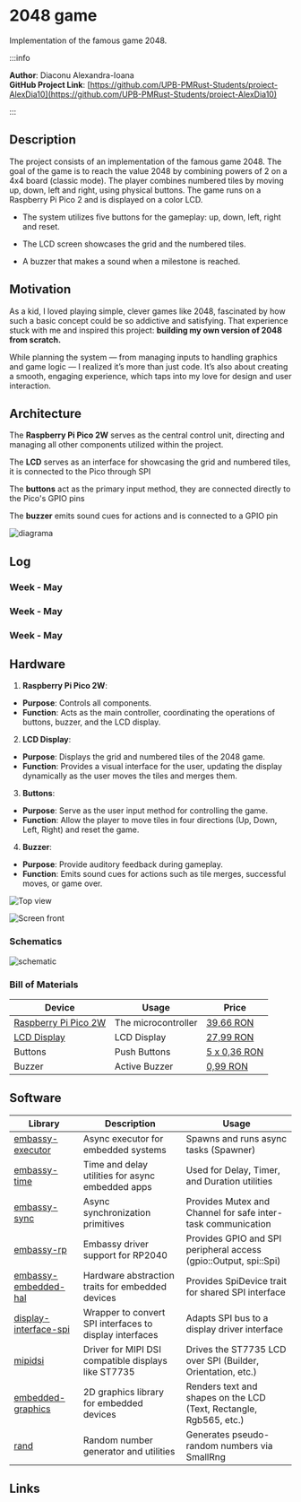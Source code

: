 # 2048 game
Implementation of the famous game 2048.

:::info 

**Author**: Diaconu Alexandra-Ioana \
**GitHub Project Link**: [https://github.com/UPB-PMRust-Students/proiect-AlexDia10](https://github.com/UPB-PMRust-Students/proiect-AlexDia10)

:::

## Description

The project consists of an implementation of the famous game 2048. The goal of the game is to reach the value 2048 by combining powers of 2 on a 4x4 board (classic mode). The player combines numbered tiles by moving up, down, left and right, using physical buttons. The game runs on a Raspberry Pi Pico 2 and is displayed on a color LCD.

+ The system utilizes five buttons for the gameplay: up, down, left, right and reset.

+ The LCD screen showcases the grid and the numbered tiles.

+ A buzzer that makes a sound when a milestone is reached.

## Motivation

As a kid, I loved playing simple, clever games like 2048, fascinated by how such a basic concept could be so addictive and satisfying. That experience stuck with me and inspired this project: **building my own version of 2048 from scratch.**

While planning the system — from managing inputs to handling graphics and game logic — I realized it’s more than just code. It’s also about creating a smooth, engaging experience, which taps into my love for design and user interaction.

## Architecture 
The **Raspberry Pi Pico 2W** serves as the central control unit, directing and managing all other components utilized within the project.

The **LCD** serves as an interface for showcasing the grid and numbered tiles, it is connected to the Pico through SPI

The **buttons** act as the primary input method, they are connected directly to the Pico's GPIO pins

The **buzzer** emits sound cues for actions and is connected to a GPIO pin

![diagrama](diagrama.svg)



## Log

<!-- write every week your progress here -->

### Week  -  May


### Week  -  May


### Week  -  May
 

## Hardware

1. **Raspberry Pi Pico 2W**:
- **Purpose**: Controls all components.
- **Function**: Acts as the main controller, coordinating the operations of buttons, buzzer, and the LCD display.

2. **LCD Display**:
- **Purpose**: Displays the grid and numbered tiles of the 2048 game.
- **Function**: Provides a visual interface for the user, updating the display dynamically as the user moves the tiles and merges them.

3. **Buttons**:
- **Purpose**: Serve as the user input method for controlling the game.
- **Function**: Allow the player to move tiles in four directions (Up, Down, Left, Right) and reset the game.

4. **Buzzer**:
- **Purpose**: Provide auditory feedback during gameplay.
- **Function**: Emits sound cues for actions such as tile merges, successful moves, or game over.

![Top view](top-view_resized.webp)

![Screen front](screen-front_resized.webp)

### Schematics
![schematic](2048.svg)

### Bill of Materials

| Device | Usage | Price |
|--------|--------|-------|
| [Raspberry Pi Pico 2W](https://datasheets.raspberrypi.com/picow/pico-2-w-datasheet.pdf) | The microcontroller | [39,66 RON](https://www.optimusdigital.ro/en/raspberry-pi-boards/13327-raspberry-pi-pico-2-w.html) |
| [LCD Display](http://www.lcdwiki.com/res/MSP1443/1.44inch_SPI_Module_MSP1443_User_Manual_EN.pdf) | LCD Display | [27,99 RON](https://www.optimusdigital.ro/en/lcds/870-144-lcd-module-128x128-px-red.html) |
| Buttons | Push Buttons| [5 x 0,36 RON](https://www.optimusdigital.ro/en/buttons-and-switches/1119-6x6x6-push-button.html) |
| Buzzer | Active Buzzer | [0,99 RON](https://www.optimusdigital.ro/en/buzzers/635-3v-active-buzzer.html) |



## Software

| Library | Description | Usage |
|---------|-------------|-------|
| [embassy-executor](https://github.com/embassy-rs/embassy/tree/main/embassy-executor) | Async executor for embedded systems | Spawns and runs async tasks (Spawner) |
| [embassy-time](https://github.com/embassy-rs/embassy/tree/main/embassy-time) | Time and delay utilities for async embedded apps | Used for Delay, Timer, and Duration utilities |
| [embassy-sync](https://github.com/embassy-rs/embassy/tree/main/embassy-sync) | Async synchronization primitives | Provides Mutex and Channel for safe inter-task communication |
| [embassy-rp](https://github.com/embassy-rs/embassy/tree/main/embassy-rp) | Embassy driver support for RP2040 | Provides GPIO and SPI peripheral access (gpio::Output, spi::Spi) |
| [embassy-embedded-hal](https://github.com/embassy-rs/embassy/tree/main/embassy-embedded-hal) | Hardware abstraction traits for embedded devices | Provides SpiDevice trait for shared SPI interface |
| [display-interface-spi](https://github.com/therealprof/display-interface) | Wrapper to convert SPI interfaces to display interfaces | Adapts SPI bus to a display driver interface |
| [mipidsi]([https://github.com](https://github.com/almindor/mipidsi)) | Driver for MIPI DSI compatible displays like ST7735 | Drives the ST7735 LCD over SPI (Builder, Orientation, etc.) |
| [embedded-graphics]([https://github.com](https://github.com/embedded-graphics/embedded-graphics)) | 2D graphics library for embedded devices | Renders text and shapes on the LCD (Text, Rectangle, Rgb565, etc.) |
| [rand](https://github.com/rust-random/rand) | Random number generator and utilities | Generates pseudo-random numbers via SmallRng |

## Links

<!-- Add a few links that inspired you and that you think you will use for your project -->
